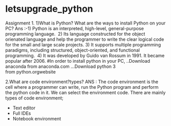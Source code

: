 # letsupgrade_python
 Assignment 1.
1)What is Python? What are the ways to install Python on your PC?
Ans :-1) Python is an interpreted, high-level, general-purpose programming language. 
2) Its language constructed for the object orienated language and help the programmer to write the clear logical code for the small and large scale projects.
3) It supports multiple programming paradigms, including structured, object-oriented, and functional programming. 
4) It was developed by Guido van Rossum in 1991. It became popular after 2006.
#In order to install python in your PC,
..Download anaconda from anaconda.com
...Download python 3 from python.orgwebsite

2.What are code environment?types?
ANS : The code environment is the cell where a programmer can write, run the Python program and perform the python code in it.
We can select the environment code.
There are mainly types of code environment;
* Text editor
* Full IDEs
* Notebook environment
